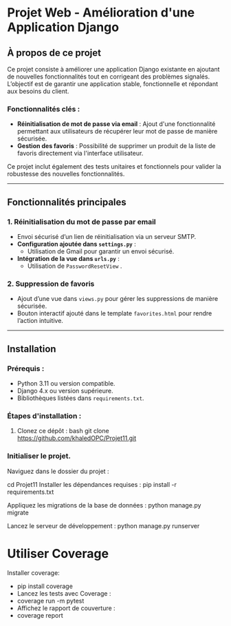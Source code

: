 # **Projet Web - Amélioration d'une Application Django**

## **À propos de ce projet**
Ce projet consiste à améliorer une application Django existante en ajoutant de nouvelles fonctionnalités tout en corrigeant des problèmes signalés. L’objectif est de garantir une application stable, fonctionnelle et répondant aux besoins du client.

### Fonctionnalités clés :
- **Réinitialisation de mot de passe via email** : Ajout d'une fonctionnalité permettant aux utilisateurs de récupérer leur mot de passe de manière sécurisée.
- **Gestion des favoris** : Possibilité de supprimer un produit de la liste de favoris directement via l'interface utilisateur.

Ce projet inclut également des tests unitaires et fonctionnels pour valider la robustesse des nouvelles fonctionnalités.

---

## **Fonctionnalités principales**

### 1. Réinitialisation du mot de passe par email
- Envoi sécurisé d’un lien de réinitialisation via un serveur SMTP.
- **Configuration ajoutée dans `settings.py`** :
  - Utilisation de Gmail pour garantir un envoi sécurisé.
- **Intégration de la vue dans `urls.py`** :
  - Utilisation de `PasswordResetView` .

### 2. Suppression de favoris
- Ajout d’une vue dans `views.py` pour gérer les suppressions de manière sécurisée.
- Bouton interactif ajouté dans le template `favorites.html` pour rendre l’action intuitive.

---

## **Installation**

### Prérequis :
- Python 3.11 ou version compatible.
- Django 4.x ou version supérieure.
- Bibliothèques listées dans `requirements.txt`.

### Étapes d'installation :
1. Clonez ce dépôt :
   bash
   git clone https://github.com/khaledOPC/Projet11.git


### Initialiser le projet.

Naviguez dans le dossier du projet :



cd Projet11
Installer les dépendances requises :
pip install -r requirements.txt

Appliquez les migrations de la base de données :
python manage.py migrate

Lancez le serveur de développement :
python manage.py runserver


# Utiliser Coverage
Installer coverage:

- pip install coverage
- Lancez les tests avec Coverage :
- coverage run -m pytest
- Affichez le rapport de couverture :
- coverage report